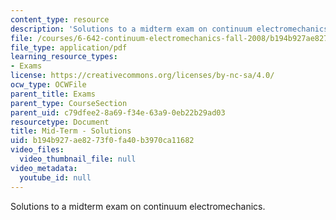 ```yaml
---
content_type: resource
description: 'Solutions to a midterm exam on continuum electromechanics. '
file: /courses/6-642-continuum-electromechanics-fall-2008/b194b927ae8273f0fa40b3970ca11682_midterm_sol.pdf
file_type: application/pdf
learning_resource_types:
- Exams
license: https://creativecommons.org/licenses/by-nc-sa/4.0/
ocw_type: OCWFile
parent_title: Exams
parent_type: CourseSection
parent_uid: c79dfee2-8a69-f34e-63a9-0eb22b29ad03
resourcetype: Document
title: Mid-Term - Solutions
uid: b194b927-ae82-73f0-fa40-b3970ca11682
video_files:
  video_thumbnail_file: null
video_metadata:
  youtube_id: null
---
```

Solutions to a midterm exam on continuum electromechanics. 